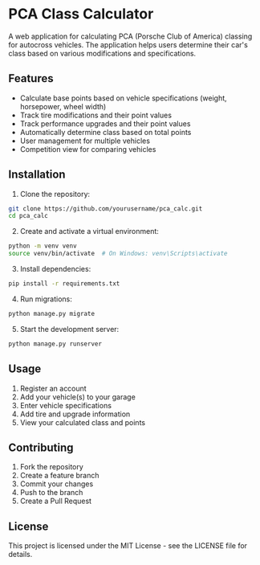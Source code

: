 # PCA Class Calculator

A web application for calculating PCA (Porsche Club of America) classing for autocross vehicles. The application helps users determine their car's class based on various modifications and specifications.

## Features

- Calculate base points based on vehicle specifications (weight, horsepower, wheel width)
- Track tire modifications and their point values
- Track performance upgrades and their point values
- Automatically determine class based on total points
- User management for multiple vehicles
- Competition view for comparing vehicles

## Installation

1. Clone the repository:
```bash
git clone https://github.com/yourusername/pca_calc.git
cd pca_calc
```

2. Create and activate a virtual environment:
```bash
python -m venv venv
source venv/bin/activate  # On Windows: venv\Scripts\activate
```

3. Install dependencies:
```bash
pip install -r requirements.txt
```

4. Run migrations:
```bash
python manage.py migrate
```

5. Start the development server:
```bash
python manage.py runserver
```

## Usage

1. Register an account
2. Add your vehicle(s) to your garage
3. Enter vehicle specifications
4. Add tire and upgrade information
5. View your calculated class and points

## Contributing

1. Fork the repository
2. Create a feature branch
3. Commit your changes
4. Push to the branch
5. Create a Pull Request

## License

This project is licensed under the MIT License - see the LICENSE file for details.
